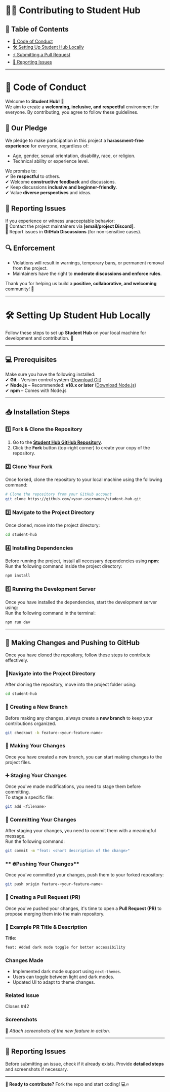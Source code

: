 # **👨‍💻 Contributing to Student Hub**

## 📌 Table of Contents

- [📜 Code of Conduct](#-code-of-conduct)
- [🛠 Setting Up Student Hub Locally](#-setting-up-student-hub-locally)
- [⚡ Submitting a Pull Request](#-submitting-a-pull-request)
- [🐛 Reporting Issues](#-reporting-issues)

---

# 📜 Code of Conduct

Welcome to **Student Hub!** 🎉  
We aim to create a **welcoming, inclusive, and respectful** environment for everyone. By contributing, you agree to follow these guidelines.

## **👥 Our Pledge**

We pledge to make participation in this project a **harassment-free experience** for everyone, regardless of:

- Age, gender, sexual orientation, disability, race, or religion.
- Technical ability or experience level.

We promise to:  
✔ Be **respectful** to others.  
✔ Welcome **constructive feedback** and discussions.  
✔ Keep discussions **inclusive and beginner-friendly**.  
✔ Value **diverse perspectives** and ideas.

## **🚨 Reporting Issues**

If you experience or witness unacceptable behavior:  
📩 Contact the project maintainers via **[email/project Discord]**.  
📜 Report issues in **GitHub Discussions** (for non-sensitive cases).

## **🔍 Enforcement**

- Violations will result in warnings, temporary bans, or permanent removal from the project.
- Maintainers have the right to **moderate discussions and enforce rules**.

Thank you for helping us build a **positive, collaborative, and welcoming** community! 🚀

---

# 🛠 Setting Up Student Hub Locally

Follow these steps to set up **Student Hub** on your local machine for development and contribution. 🚀

---

## **💻 Prerequisites**

Make sure you have the following installed:  
✔ **Git** – Version control system ([Download Git](https://git-scm.com/downloads))  
✔ **Node.js** – Recommended: **v18.x or later** ([Download Node.js](https://nodejs.org/))  
✔ **npm** – Comes with Node.js

---

## **📥 Installation Steps**

### **1️⃣ Fork & Clone the Repository**

1. Go to the **[Student Hub GitHub Repository](https://github.com/iiitl/student-hub)**.
2. Click the **Fork** button (top-right corner) to create your copy of the repository.

### **2️⃣ Clone Your Fork**

Once forked, clone the repository to your local machine using the following command:

```bash
# Clone the repository from your GitHub account
git clone https://github.com/<your-username>/student-hub.git
```

### **3️⃣ Navigate to the Project Directory**

Once cloned, move into the project directory:

```bash
cd student-hub
```

### **4️⃣ Installing Dependencies**

Before running the project, install all necessary dependencies using **npm**:  
Run the following command inside the project directory:

```bash
npm install
```

### **5️⃣ Running the Development Server**

Once you have installed the dependencies, start the development server using:  
Run the following command in the terminal:

```bash
npm run dev
```

---

## **🚀 Making Changes and Pushing to GitHub**

Once you have cloned the repository, follow these steps to contribute effectively.

### **🧭Navigate into the Project Directory**

After cloning the repository, move into the project folder using:

```bash
cd student-hub
```

### **🌿 Creating a New Branch**

Before making any changes, always create a **new branch** to keep your contributions organized.

```bash
git checkout -b feature-<your-feature-name>
```

### **📝 Making Your Changes**

Once you have created a new branch, you can start making changes to the project files.

### **➕ Staging Your Changes**

Once you've made modifications, you need to stage them before committing.  
To stage a specific file:

```bash
git add <filename>
```

### **📌 Committing Your Changes**

After staging your changes, you need to commit them with a meaningful message.  
Run the following command:

```bash
git commit -m "feat: <short description of the change>"
```

### ** 🔥Pushing Your Changes**

Once you've committed your changes, push them to your forked repository:

```bash
git push origin feature-<your-feature-name>
```

### **🚀 Creating a Pull Request (PR)**

Once you've pushed your changes, it's time to open a **Pull Request (PR)** to propose merging them into the main repository.

### **📌 Example PR Title & Description**

**Title:**

```bash
feat: Added dark mode toggle for better accessibility
```

### Changes Made

- Implemented dark mode support using `next-themes`.
- Users can toggle between light and dark modes.
- Updated UI to adapt to theme changes.

### Related Issue

Closes #42

### Screenshots

📸 _Attach screenshots of the new feature in action._

---

## **🐛 Reporting Issues**

Before submitting an issue, check if it already exists. Provide **detailed steps** and screenshots if necessary.

---

**🚀 Ready to contribute?** Fork the repo and start coding! 💻🔥
